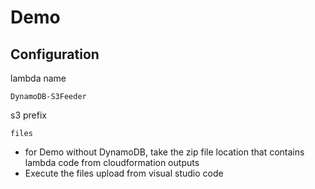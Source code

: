 # Demo

## Configuration

lambda name

```
DynamoDB-S3Feeder
```

s3 prefix
```
files
```

* for Demo without DynamoDB, take the zip file location that contains lambda code from cloudformation outputs
* Execute the files upload from visual studio code